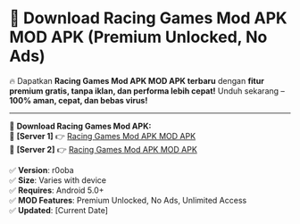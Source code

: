 # 🚀 Download Racing Games Mod APK MOD APK (Premium Unlocked, No Ads)  

🔥 Dapatkan **Racing Games Mod APK MOD APK terbaru** dengan **fitur premium gratis, tanpa iklan, dan performa lebih cepat!** Unduh sekarang – **100% aman, cepat, dan bebas virus!**  

---


🔽 **Download Racing Games Mod APK:**  
🔹 **[Server 1]** 👉 [Racing Games Mod APK MOD APK](https://apkcomod.com?title=Racing_Games_Mod_APK)  
🔹 **[Server 2]** 👉 [Racing Games Mod APK MOD APK](https://apkcomod.com?title=Racing_Games_Mod_APK)  


✅ **Version**: r0oba  
✅ **Size**: Varies with device  
✅ **Requires**: Android 5.0+  
✅ **MOD Features**: Premium Unlocked, No Ads, Unlimited Access  
✅ **Updated**: [Current Date]  